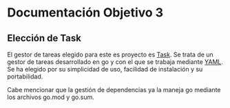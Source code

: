 # Documentación Objetivo 3
## Elección de Task  

El gestor de tareas elegido para este es proyecto es [Task](https://taskfile.dev/#/). Se trata de un gestor de tareas desarrollado en go y con el que se trabaja mediante [YAML](https://yaml.org/). Se ha elegido por su simplicidad de uso, facilidad de instalación y su portabilidad.

Cabe mencionar que la gestión de dependencias ya la maneja go mediante los archivos go.mod y go.sum.